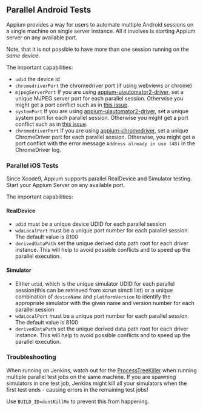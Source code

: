 ## Parallel Android Tests

Appium provides a way for users to automate multiple Android sessions on a single machine on single server instance. All it involves is starting Appium server on any available port.

Note, that it is not possible to have more than one session running on the *same* device.

The important capabilities:

- `udid` the device id
- `chromedriverPort` the chromedriver port (if using webviews or chrome)
- `mjpegServerPort` If you are using [appium-uiautomator2-driver](https://github.com/appium/appium-uiautomator2-driver), set a unique MJPEG server port for each parallel session. Otherwise you might get a port conflict such as in [this issue](https://github.com/appium/appium/issues/7745).
- `systemPort` If you are using [appium-uiautomator2-driver](https://github.com/appium/appium-uiautomator2-driver), set a unique system port for each parallel session. Otherwise you might get a port conflict such as in [this issue](https://github.com/appium/appium/issues/7745).
- `chromedriverPort` If you are using [appium-chromedriver](https://github.com/appium/appium-chromedriver), set a unique ChromeDriver port for each parallel session. Otherwise, you might get a port conflict with the error message `Address already in use (48)` in the ChromeDriver log.

### Parallel iOS Tests

Since Xcode9, Appium supports parallel RealDevice and Simulator testing. Start your Appium Server on any available port.

The important capabilities:

#### RealDevice

- `udid` must be a unique device UDID for each parallel session
- `wdaLocalPort` must be a unique port number for each parallel session. The default value is 8100
- `derivedDataPath` set the unique derived data path root for each driver instance. This will help to avoid possible conflicts and to speed up the parallel execution.

#### Simulator

- Either `udid`, which is the unique simulator UDID for each parallel session(this can be retrieved from xcrun simctl list) or a unique combination of `deviceName` and `platformVersion` to identify the appropriate simulator with the given name and version number for each parallel session
- `wdaLocalPort` must be a unique port number for each parallel session. The default value is 8100
- `derivedDataPath` set the unique derived data path root for each driver instance. This will help to avoid possible conflicts and to speed up the parallel execution.

### Troubleshooting

When running on Jenkins, watch out for the [ProcessTreeKiller](https://wiki.jenkins.io/display/JENKINS/ProcessTreeKiller) when running multiple parallel test jobs on the same machine. If you are spawning simulators in one test job, Jenkins might kill all your simulators when the first test ends - causing errors in the remaining test jobs!

Use `BUILD_ID=dontKillMe` to prevent this from happening.
